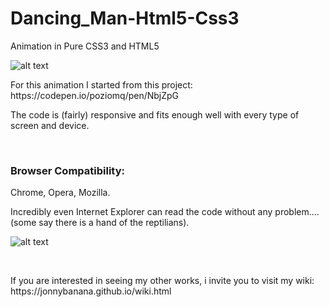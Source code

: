 # Dancing_Man-Html5-Css3
Animation in Pure CSS3 and HTML5


![alt text](https://media.giphy.com/media/KXsvOPCe4DdwK21Kgu/giphy.gif)

<p>For this animation I started from this project:
https://codepen.io/poziomq/pen/NbjZpG</p>

<p>The code is (fairly) responsive and fits enough well with every type of screen and device.<p>

</BR>
<h3>Browser Compatibility:</h3>
<p>Chrome, Opera, Mozilla.</p>

<p>Incredibly even Internet Explorer can read the code without any problem....</BR> (some say there is a hand of the reptilians).</p>

![alt text](https://i.imgur.com/jIwHlS3.jpg)

</BR>

<p>If you are interested in seeing my other works, i invite you to visit my wiki:
https://jonnybanana.github.io/wiki.html</p>

